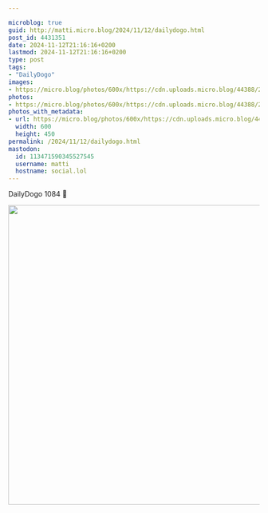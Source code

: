```yaml
---

microblog: true
guid: http://matti.micro.blog/2024/11/12/dailydogo.html
post_id: 4431351
date: 2024-11-12T21:16:16+0200
lastmod: 2024-11-12T21:16:16+0200
type: post
tags:
- "DailyDogo"
images:
- https://micro.blog/photos/600x/https://cdn.uploads.micro.blog/44388/2024/f15535acb9bf42108d2ca0705bcefe27.jpg
photos:
- https://micro.blog/photos/600x/https://cdn.uploads.micro.blog/44388/2024/f15535acb9bf42108d2ca0705bcefe27.jpg
photos_with_metadata:
- url: https://micro.blog/photos/600x/https://cdn.uploads.micro.blog/44388/2024/f15535acb9bf42108d2ca0705bcefe27.jpg
  width: 600
  height: 450
permalink: /2024/11/12/dailydogo.html
mastodon:
  id: 113471590345527545
  username: matti
  hostname: social.lol
---
```

DailyDogo 1084 🐶

<img src="/media/uploads/2024/f15535acb9bf42108d2ca0705bcefe27.jpg" width="600" alt="" />
